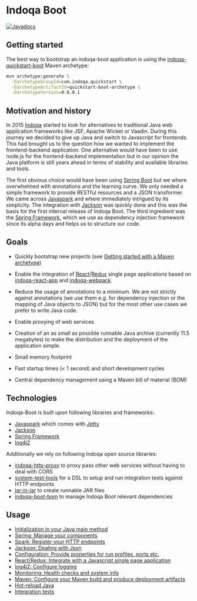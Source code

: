 # Indoqa Boot
[![Javadocs](https://www.javadoc.io/badge/com.indoqa/indoqa-boot.svg)](https://www.javadoc.io/doc/com.indoqa/indoqa-boot)

## Getting started

The best way to bootstrap an indoqa-boot application is using the [indoqa-quickstart-boot](https://github.com/Indoqa/indoqa-quickstart/tree/master/indoqa-quickstart-boot) Maven archetype:

```bash
mvn archetype:generate \
  -DarchetypeGroupId=com.indoqa.quickstart \
  -DarchetypeArtifactId=quickstart-boot-archetype \
  -DarchetypeVersion=0.8.0.1
```

## Motivation and history

In 2015 [Indoqa](https://www.indoqa.com) started to look for alternatives to traditional Java web application frameworks like JSF, Apache Wicket or Vaadin. During this journey we decided to give up Java and switch to Javascript for frontends. This had brought us to the question how we wanted to implement the frontend-backend application. One alternative would have been to use node.js for the frontend-backend implementation but in our opinion the Java platform is still years ahead in terms of stability and available libraries and tools.

The first obvious choice would have been using [Spring Boot](https://projects.spring.io/spring-boot/) but we where overwhelmed with annotations and the learning curve. We only needed a simple framework to provide RESTful resources and a JSON transformer. We came across [Javaspark](http://sparkjava.com/) and where immediately intrigued by its simplicity. The integration with [Jackson](https://github.com/FasterXML/jackson) was quickly done and this was the basis for the first internal release of Indoqa Boot. The third ingredient was the [Spring Framework](https://projects.spring.io/spring-framework/), which we use as dependency injection framework since its alpha days and helps us to structure our code.

## Goals

 * Quickly bootstrap new projects (see [Getting started with a Maven archetype](./docs/getting-started-with-a-maven-archetype.md))

 * Enable the integration of [React](https://facebook.github.io/react/)/[Redux](http://redux.js.org/) single page applications based on [indoqa-react-app](https://github.com/Indoqa/indoqa-react-app) and [indoqa-webpack](https://github.com/Indoqa/indoqa-webpack).

 * Reduce the usage of annotations to a minimum. We are not strictly against annotations (we use them e.g. for dependency injection or the mapping of Java objects to JSON) but for the most other use cases we prefer to write Java code.

 * Enable proxying of web services

 * Creation of an as small as possible runnable Java archive (currently 11.5 megabytes) to make the distribution and the deployment of the application simple.

 * Small memory footprint

 * Fast startup times (< 1 second) and short development cycles

 * Central dependency management using a Maven bill of material (BOM)

## Technologies

Indoqa-Boot is built upon following libraries and frameworks:

 * [Javaspark](http://sparkjava.com/) which comes with [Jetty](http://www.eclipse.org/jetty/)
 * [Jackson](https://github.com/FasterXML/jackson)
 * [Spring Framework](https://projects.spring.io/spring-framework/)
 * [log4j2](https://logging.apache.org/log4j/2.x/)

 Additionally we rely on following Indoqa open source libraries:

 * [indoqa-http-proxy](https://github.com/Indoqa/http-proxy) to proxy pass other web services without having to deal with CORS
 * [system-test-tools](https://github.com/Indoqa/system-test-tools) for a DSL to setup and run integration tests against HTTP endpoints
 * [jar-in-jar](https://github.com/Indoqa/jar-in-jar) to create runnable JAR files
 * [indoqa-boot-bom](https://github.com/Indoqa/indoqa-boot-bom/blob/master/pom.xml) to manage Indoqa Boot relevant dependencies

## Usage

 * [Initialization in your Java main method]()
 * [Spring: Manage your components](./docs/spring-manage-your-components.md)
 * [Spark: Register your HTTP endpoints]()
 * [Jackson: Dealing with Json]()
 * [Configuration: Provide properties for run profiles, ports etc.]()
 * [React/Redux: Integrate with a Javascript single page application]()
 * [log4j2: Configure logging]()
 * [Monitoring: Health checks and system info]()
 * [Maven: Configure your Maven build and produce deployment artifacts]()
 * [Hot-reload Java]()
 * [Integration tests]()
